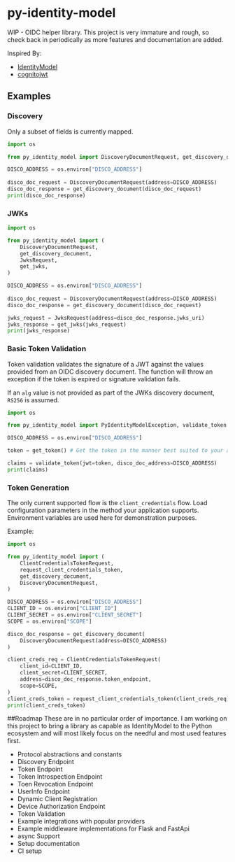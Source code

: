 # py-identity-model

WIP - OIDC helper library. This project is very immature and rough, so check back in periodically as more features and documentation are added.

Inspired By:

* [IdentityModel](https://github.com/IdentityModel/IdentityModel)
* [cognitojwt](https://github.com/borisrozumnuk/cognitojwt)

## Examples

### Discovery

Only a subset of fields is currently mapped.

```python
import os

from py_identity_model import DiscoveryDocumentRequest, get_discovery_document

DISCO_ADDRESS = os.environ["DISCO_ADDRESS"]
    
disco_doc_request = DiscoveryDocumentRequest(address=DISCO_ADDRESS)
disco_doc_response = get_discovery_document(disco_doc_request)    
print(disco_doc_response)
```

### JWKs

```python
import os

from py_identity_model import (
	DiscoveryDocumentRequest, 
   	get_discovery_document,
    JwksRequest, 
    get_jwks,
)

DISCO_ADDRESS = os.environ["DISCO_ADDRESS"]
    
disco_doc_request = DiscoveryDocumentRequest(address=DISCO_ADDRESS)
disco_doc_response = get_discovery_document(disco_doc_request)  

jwks_request = JwksRequest(address=disco_doc_response.jwks_uri)
jwks_response = get_jwks(jwks_request)
print(jwks_response)
```

### Basic Token Validation

Token validation validates the signature of a JWT against the values provided from an OIDC discovery document. The function will throw an exception if the token is expired or signature validation fails.

If an `alg` value is not provided as part of the JWKs discovery document, `RS256` is assumed.

```python
import os

from py_identity_model import PyIdentityModelException, validate_token

DISCO_ADDRESS = os.environ["DISCO_ADDRESS"]

token = get_token() # Get the token in the manner best suited to your application

claims = validate_token(jwt=token, disco_doc_address=DISCO_ADDRESS)
print(claims)
```

### Token Generation

The only current supported flow is the `client_credentials` flow. Load configuration parameters in the method your application supports. Environment variables are used here for demonstration purposes.

Example:

```python
import os

from py_identity_model import (
    ClientCredentialsTokenRequest,
    request_client_credentials_token,
    get_discovery_document,
    DiscoveryDocumentRequest,
)

DISCO_ADDRESS = os.environ["DISCO_ADDRESS"]
CLIENT_ID = os.environ["CLIENT_ID"]
CLIENT_SECRET = os.environ["CLIENT_SECRET"]
SCOPE = os.environ["SCOPE"]

disco_doc_response = get_discovery_document(
    DiscoveryDocumentRequest(address=DISCO_ADDRESS)
)

client_creds_req = ClientCredentialsTokenRequest(
	client_id=CLIENT_ID,
    client_secret=CLIENT_SECRET,
    address=disco_doc_response.token_endpoint,
    scope=SCOPE,
)
client_creds_token = request_client_credentials_token(client_creds_req)
print(client_creds_token)
```

##Roadmap
These are in no particular order of importance. I am working on this project to bring a library as capable as IdentityModel to the Python ecosystem and will most likely focus on the needful and most used features first.
* Protocol abstractions and constants
* Discovery Endpoint
* Token Endpoint
* Token Introspection Endpoint
* Toen Revocation Endpoint
* UserInfo Endpoint
* Dynamic Client Registration
* Device Authorization Endpoint
* Token Validation
* Example integrations with popular providers
* Example middleware implementations for Flask and FastApi
* async Support
* Setup documentation
* CI setup
